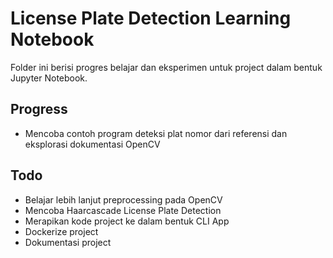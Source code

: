 # License Plate Detection Learning Notebook
Folder ini berisi progres belajar dan eksperimen untuk project dalam bentuk Jupyter Notebook.

## Progress
- Mencoba contoh program deteksi plat nomor dari referensi dan eksplorasi dokumentasi OpenCV

## Todo
- Belajar lebih lanjut preprocessing pada OpenCV
- Mencoba Haarcascade License Plate Detection
- Merapikan kode project ke dalam bentuk CLI App
- Dockerize project
- Dokumentasi project

